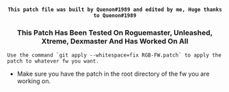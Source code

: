 
<h4 align="center"> <code>This patch file was built by Quenon#1989 and edited by me, Huge thanks to Quenon#1989</code></h4>



<h3 align="center">This Patch Has Been Tested On Roguemaster, Unleashed, Xtreme, Dexmaster And Has Worked On All</h3>
 
 
 
 ```Use the command `git apply --whitespace=fix RGB-FW.patch` to apply the patch to whatever fw you want.```
 
* Make sure you have the patch in the root directory of the fw you are working on.
